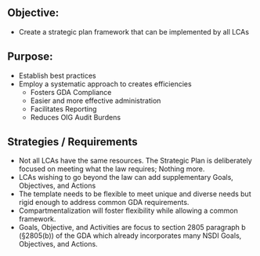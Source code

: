 ## Objective: 
- Create a strategic plan framework that can be implemented by all LCAs

## Purpose: 
- Establish best practices
- Employ a systematic approach to creates efficiencies
   - Fosters GDA Compliance
   - Easier and more effective administration
   - Facilitates Reporting
   - Reduces OIG Audit Burdens

## Strategies / Requirements
- Not all LCAs have the same resources. The Strategic Plan is deliberately focused on meeting what the law requires; Nothing more.
- LCAs wishing to go beyond the law can add supplementary Goals, Objectives, and Actions
- The template needs to be flexible to meet unique and diverse needs but rigid enough to address common GDA requirements.
- Compartmentalization will foster flexibility while allowing a common framework.
- Goals, Objective, and Activities are focus to section 2805 paragraph b (§2805(b)) of the GDA which already incorporates many NSDI Goals, Objectives, and Actions.
